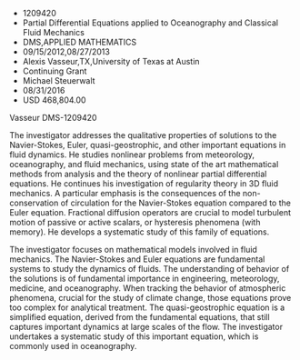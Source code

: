 
* 1209420
* Partial Differential Equations applied to Oceanography and Classical Fluid Mechanics
* DMS,APPLIED MATHEMATICS
* 09/15/2012,08/27/2013
* Alexis Vasseur,TX,University of Texas at Austin
* Continuing Grant
* Michael Steuerwalt
* 08/31/2016
* USD 468,804.00

Vasseur DMS-1209420

The investigator addresses the qualitative properties of solutions to the
Navier-Stokes, Euler, quasi-geostrophic, and other important equations in fluid
dynamics. He studies nonlinear problems from meteorology, oceanography, and
fluid mechanics, using state of the art mathematical methods from analysis and
the theory of nonlinear partial differential equations. He continues his
investigation of regularity theory in 3D fluid mechanics. A particular emphasis
is the consequences of the non-conservation of circulation for the Navier-Stokes
equation compared to the Euler equation. Fractional diffusion operators are
crucial to model turbulent motion of passive or active scalars, or hysteresis
phenomena (with memory). He develops a systematic study of this family of
equations.

The investigator focuses on mathematical models involved in fluid mechanics.
The Navier-Stokes and Euler equations are fundamental systems to study the
dynamics of fluids. The understanding of behavior of the solutions is of
fundamental importance in engineering, meteorology, medicine, and oceanography.
When tracking the behavior of atmospheric phenomena, crucial for the study of
climate change, those equations prove too complex for analytical treatment. The
quasi-geostrophic equation is a simplified equation, derived from the
fundamental equations, that still captures important dynamics at large scales of
the flow. The investigator undertakes a systematic study of this important
equation, which is commonly used in oceanography.

